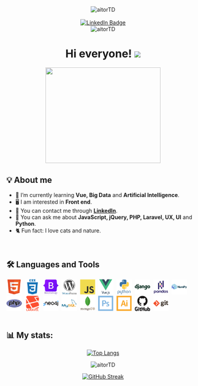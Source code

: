 <div id="header" align="center">
  <img src="https://media.giphy.com/media/wt0cqyJDZDetIDd3ZM/giphy.gif" width="300" alt="aitorTD"/>
  <br>
  <br>
  <div id="badges">
    <a href="https://es.linkedin.com/in/aitortrillod%C3%ADaz">
      <img src="https://img.shields.io/badge/LinkedIn-9cf?style=for-the-badge&logo=linkedin&logoColor=black" alt="LinkedIn Badge"/>
    </a>
  </div>
  <img src="https://komarev.com/ghpvc/?username=aitorTD&style=for-the-badge&color=grey" alt="aitorTD"/>
  <h1>
    Hi everyone!
    <img src="https://media.giphy.com/media/hvRJCLFzcasrR4ia7z/giphy.gif" width="30px"/>
  </h1>
  <div align="center">
  <img src="https://media.giphy.com/media/6mmchNhidG5NlGRj6p/giphy.gif" width="300" height="250"/>
</div>
</div>

### <h2>💡 About me</h2>

  - 📗 I’m currently learning **Vue, Big Data** and **Artificial Intelligence**.
  - 🖥️ I am interested in **Front end**.
  - 📱 You can contact me through <a href="https://es.linkedin.com/in/aitortrillod%C3%ADaz">**LinkedIn**</a>.
  - 📩 You can ask me about **JavaScript, jQuery, PHP, Laravel, UX, UI** and **Python**.
  - 🐈 Fun fact: I love cats and nature.

<br>
<h2>🛠️ Languages and Tools</h2>
<div>
  <img src="https://github.com/devicons/devicon/blob/master/icons/html5/html5-original.svg" title="HTML5" alt="HTML" width="40" height="40"/>&nbsp;
  <img src="https://github.com/devicons/devicon/blob/master/icons/css3/css3-plain-wordmark.svg"  title="CSS3" alt="CSS" width="40" height="40"/>&nbsp;
  <img src="https://github.com/devicons/devicon/blob/master/icons/bootstrap/bootstrap-original-wordmark.svg" title="Bootstrap" alt="Bootstrap" width="40" height="40"/>&nbsp;
   <img src="https://github.com/devicons/devicon/blob/master/icons/wordpress/wordpress-original.svg" title="wordpress" alt="wordpress" width="40" height="40"/>&nbsp;
  <img src="https://github.com/devicons/devicon/blob/master/icons/javascript/javascript-original.svg" title="JavaScript" alt="JavaScript" width="40" height="40"/>&nbsp;
  <img src="https://github.com/devicons/devicon/blob/master/icons/vuejs/vuejs-original-wordmark.svg" title="vuejs" alt="vuejs" width="40" height="40"/>&nbsp;
  <img src="https://github.com/devicons/devicon/blob/master/icons/python/python-original-wordmark.svg" title="python" alt="python" width="40" height="40"/>&nbsp;
  <img src="https://github.com/devicons/devicon/blob/master/icons/django/django-plain-wordmark.svg" title="django" alt="django" width="40" height="40"/>&nbsp;
  <img src="https://github.com/devicons/devicon/blob/master/icons/pandas/pandas-original-wordmark.svg" title="pandas" alt="pandas" width="40" height="40"/>&nbsp;
  <img src="https://github.com/devicons/devicon/blob/master/icons/numpy/numpy-original-wordmark.svg" title="numpy" alt="numpy" width="40" height="40"/>&nbsp;
  <img src="https://github.com/devicons/devicon/blob/master/icons/php/php-original.svg" title="PHP" alt="PHP" width="40" height="40"/>&nbsp;
  <img src="https://github.com/devicons/devicon/blob/master/icons/laravel/laravel-plain-wordmark.svg" title="Laravel" alt="Laravel" width="40" height="40"/>&nbsp;
  <img src="https://github.com/devicons/devicon/blob/master/icons/neo4j/neo4j-original-wordmark.svg" title="Neo4j" alt="Neo4j" width="40" height="40"/>&nbsp;
  <img src="https://github.com/devicons/devicon/blob/master/icons/mysql/mysql-original-wordmark.svg" title="MySQL" alt="MySQL" width="40" height="40"/>&nbsp;
  <img src="https://github.com/devicons/devicon/blob/master/icons/mongodb/mongodb-original-wordmark.svg" title="MongoDB" alt="MongoDB" width="40" height="40"/>&nbsp;
   <img src="https://github.com/devicons/devicon/blob/master/icons/photoshop/photoshop-line.svg" title="Photoshop" alt="Photoshop" width="40" height="40"/>&nbsp;
  <img src="https://github.com/devicons/devicon/blob/master/icons/illustrator/illustrator-line.svg" title="Illustrator" alt="Illustrator" width="40" height="40"/>&nbsp;
  <img src="https://github.com/devicons/devicon/blob/master/icons/github/github-original-wordmark.svg" title="GitHub" alt="GitHub" width="40" height="40"/>&nbsp;
  <img src="https://github.com/devicons/devicon/blob/master/icons/git/git-original-wordmark.svg" title="Git" alt="Git" width="40" height="40"/>&nbsp;
</div>

<br>
<h2>📊 My stats:</h2>
<div align="center">
  
[![Top Langs](https://github-readme-stats.vercel.app/api/top-langs/?username=aitorTD&layout=compact&theme=vision-friendly-dark)](https://github.com/anuraghazra/github-readme-stats)


<img src="https://github-readme-stats.vercel.app/api?username=aitorTD&show_icons=true&theme=great-gatsby" alt="aitorTD"/>

[![GitHub Streak](http://github-readme-streak-stats.herokuapp.com?user=aitorTD&theme=highcontrast)](https://git.io/streak-stats)
  
</div>
